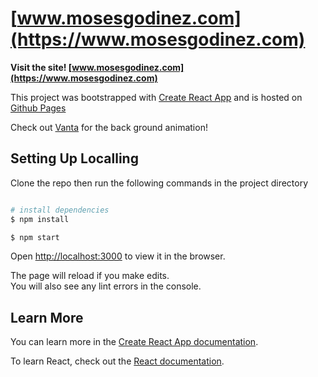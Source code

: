 # [www.mosesgodinez.com](https://www.mosesgodinez.com)

**Visit the site! [www.mosesgodinez.com](https://www.mosesgodinez.com)**

This project was bootstrapped with [Create React App](https://github.com/facebook/create-react-app) and is hosted on [Github Pages](https://pages.github.com/)

Check out [Vanta](https://github.com/tengbao/vanta) for the back ground animation! 

## Setting Up Localling 
Clone the repo then run the following commands in the project directory
```bash

# install dependencies
$ npm install

$ npm start
```

Open [http://localhost:3000](http://localhost:3000) to view it in the browser.

The page will reload if you make edits.\
You will also see any lint errors in the console.

## Learn More

You can learn more in the [Create React App documentation](https://facebook.github.io/create-react-app/docs/getting-started).

To learn React, check out the [React documentation](https://reactjs.org/).

